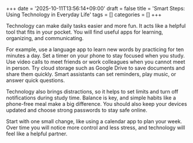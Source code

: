 +++
date = '2025-10-11T13:56:14+09:00'
draft = false
title = 'Smart Steps: Using Technology in Everyday Life'
tags = []
categories = []
+++

Technology can make daily tasks easier and more fun.
It acts like a helpful tool that fits in your pocket.
You will find useful apps for learning, organizing, and communicating.

For example, use a language app to learn new words by practicing for ten minutes a day.
Set a timer on your phone to stay focused when you study.
Use video calls to meet friends or work colleagues when you cannot meet in person.
Try cloud storage such as Google Drive to save documents and share them quickly.
Smart assistants can set reminders, play music, or answer quick questions.

Technology also brings distractions, so it helps to set limits and turn off notifications during study time.
Balance is key, and simple habits like a phone-free meal make a big difference.
You should also keep your devices updated and choose strong passwords to stay safe online.

Start with one small change, like using a calendar app to plan your week.
Over time you will notice more control and less stress, and technology will feel like a helpful partner.
